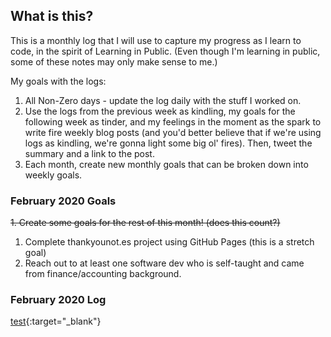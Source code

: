 ## What is this? ##
This is a monthly log that I will use to capture my progress as I learn to code, in the spirit of Learning in Public. (Even though I'm learning in public, some of these notes may only make sense to me.)

My goals with the logs:
1. All Non-Zero days - update the log daily with the stuff I worked on.
2. Use the logs from the previous week as kindling, my goals for the following week as tinder, and my feelings in the moment as the spark to write  fire weekly blog posts (and you'd better believe that if we're using logs as kindling, we're gonna light some big ol' fires). Then, tweet the summary and a link to the post.
3. Each month, create new monthly goals that can be broken down into weekly goals.

### February 2020 Goals
~~1. Create some goals for the rest of this month! (does this count?)~~
1. Complete thankyounot.es project using GitHub Pages (this is a stretch goal)
2. Reach out to at least one software dev who is self-taught and came from finance/accounting background.

### February 2020 Log
[test](https://www.google.com){:target="\_blank"}
